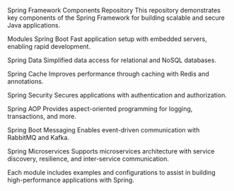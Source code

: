 Spring Framework Components Repository
This repository demonstrates key components of the Spring Framework for building scalable and secure Java applications.

Modules
Spring Boot
Fast application setup with embedded servers, enabling rapid development.

Spring Data
Simplified data access for relational and NoSQL databases.

Spring Cache
Improves performance through caching with Redis and annotations.

Spring Security
Secures applications with authentication and authorization.

Spring AOP
Provides aspect-oriented programming for logging, transactions, and more.

Spring Boot Messaging
Enables event-driven communication with RabbitMQ and Kafka.

Spring Microservices
Supports microservices architecture with service discovery, resilience, and inter-service communication.

Each module includes examples and configurations to assist in building high-performance applications with Spring.

